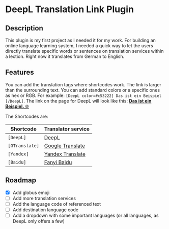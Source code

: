 # DeepL Translation Link Plugin

## Description
This plugin is my first project as I needed it for my work. For building an online language learning system, I needed a quick way to let the users directly translate specific words or sentences on translation services within a lection. 
Right now it translates from German to English.   

## Features
You can add the translation tags where shortcodes work. The link is larger than the surrounding text. You can add standard colors or a specific ones as hex or RGB. For example:
`[DeepL color=#c53222] Das ist ein Beispiel [/DeepL]`. The link on the page for DeepL will look like this: [**Das ist ein Beispiel.** 🌐](https://www.deepl.com/en/translator#de/en/Das%20ist%20ein%20Beispiel.)

The Shortcodes are:

Shortcode | Translator service
------------ | -------------
`[DeepL]` | [DeepL](https://www.deepl.com/)
`[GTranslate]` | [Google Translate](https://translate.google.com/)
`[Yandex]` | [Yandex Translate](https://translate.yandex.com/)
`[Baidu]` | [Fanyi Baidu](https://fanyi.baidu.com/)

## Roadmap
- [x] Add globus emoji
- [ ] Add more translation services
- [ ] Add the language code of referenced text
- [ ] Add destination language code
- [ ] Add a dropdown with some important languages (or all languages, as DeepL only offers a few)
